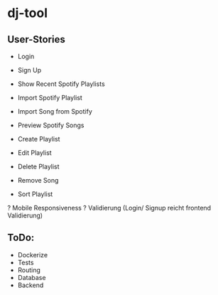 # dj-tool

## User-Stories
* Login
* Sign Up

* Show Recent Spotify Playlists
* Import Spotify Playlist
* Import Song from Spotify
* Preview Spotify Songs

* Create Playlist
* Edit Playlist
* Delete Playlist
* Remove Song
* Sort Playlist





? Mobile Responsiveness
? Validierung (Login/ Signup reicht frontend Validierung)



## ToDo:
* Dockerize
* Tests
* Routing
* Database
* Backend
